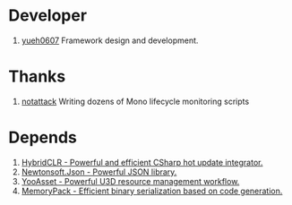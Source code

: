 # Developer
1. [yueh0607](https://github.com/yueh0607)   Framework design and development.

# Thanks
1. [notattack](https://github.com/notattack)   Writing dozens of Mono lifecycle monitoring scripts



# Depends
1. [HybridCLR - Powerful and efficient CSharp hot update integrator.](https://github.com/focus-creative-games/hybridclr)
2. [Newtonsoft.Json - Powerful JSON library.](https://github.com/JamesNK/Newtonsoft.Json)
3. [YooAsset - Powerful U3D resource management workflow.](https://github.com/tuyoogame/YooAsset)
4. [MemoryPack - Efficient binary serialization based on code generation.](https://github.com/Cysharp/MemoryPack)
